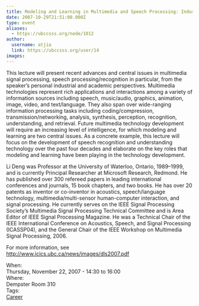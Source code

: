 ```yaml
---
title: Modeling and Learning in Multimedia and Speech Processing: Industrial and Academic Perspectives 
date: 2007-10-29T21:51:00.000Z
type: event
aliases:
  - https://ubccsss.org/node/1012
author:
  username: atjia
  link: https://ubccsss.org/user/14
images:
---
```


<div class="field field-name-body field-type-text-with-summary field-label-hidden"><div class="field-items"><div class="field-item even"><p>This lecture will present recent advances and central issues in multimedia signal processing, speech processing/recognition in particular, from the speaker&#x2019;s personal industrial and academic perspectives. Multimedia technologies represent rich applications and interactions among a variety of information sources including speech, music/audio, graphics, animation, image, video, and text/language. They also span over wide-ranging information processing tasks including coding/compression, transmission/networking, analysis, synthesis, perception, recognition, understanding, and retrieval. Future multimedia technology development will require an increasing level of intelligence, for which modeling and learning are two central issues. As a concrete example, this lecture will focus on the development of speech recognition and understanding technology over the past four decades and elaborate on the key roles that modeling and learning have been playing in the technology development.</p>
<p>Li Deng was Professor at the University of Waterloo, Ontario, 1989&#x2013;1999, and is currently Principal Researcher at Microsoft Research, Redmond. He has published over 300 refereed papers in leading international conferences and journals, 15 book chapters, and two books. He has over 20 patents as inventor or co-inventor in acoustics, speech/language technology, multimedia/multi-sensor human-computer interaction, and signal processing. He currently serves on the IEEE Signal Processing Society&#x2019;s Multimedia Signal Processing Technical Committee and is Area Editor of IEEE Signal Processing Magazine. He was a Technical Chair of the IEEE International Conference on Acoustics, Speech, and Signal Processing (ICASSP04), and the General Chair of the IEEE Workshop on Multimedia Signal Processing, 2006.</p>
<p>For more information, see <a href="http://www.icics.ubc.ca/news/images/dls2007.pdf">http://www.icics.ubc.ca/news/images/dls2007.pdf</a></p>
</div></div></div><div class="field field-name-field-dates field-type-datetime field-label-above"><div class="field-label">When:&#xA0;</div><div class="field-items"><div class="field-item even"><span class="date-display-single">Thursday, November 22, 2007 - <span class="date-display-range"><span class="date-display-start">14:30</span> to <span class="date-display-end">16:00</span></span></span></div></div></div><div class="field field-name-field-location field-type-text field-label-above"><div class="field-label">Where:&#xA0;</div><div class="field-items"><div class="field-item even">Dempster Room 310</div></div></div>    <footer>
    <div class="field field-name-field-tags field-type-taxonomy-term-reference field-label-above"><div class="field-label">Tags:&#xA0;</div><div class="field-items"><div class="field-item even"><a href="/career">Career</a></div></div></div>      </footer>